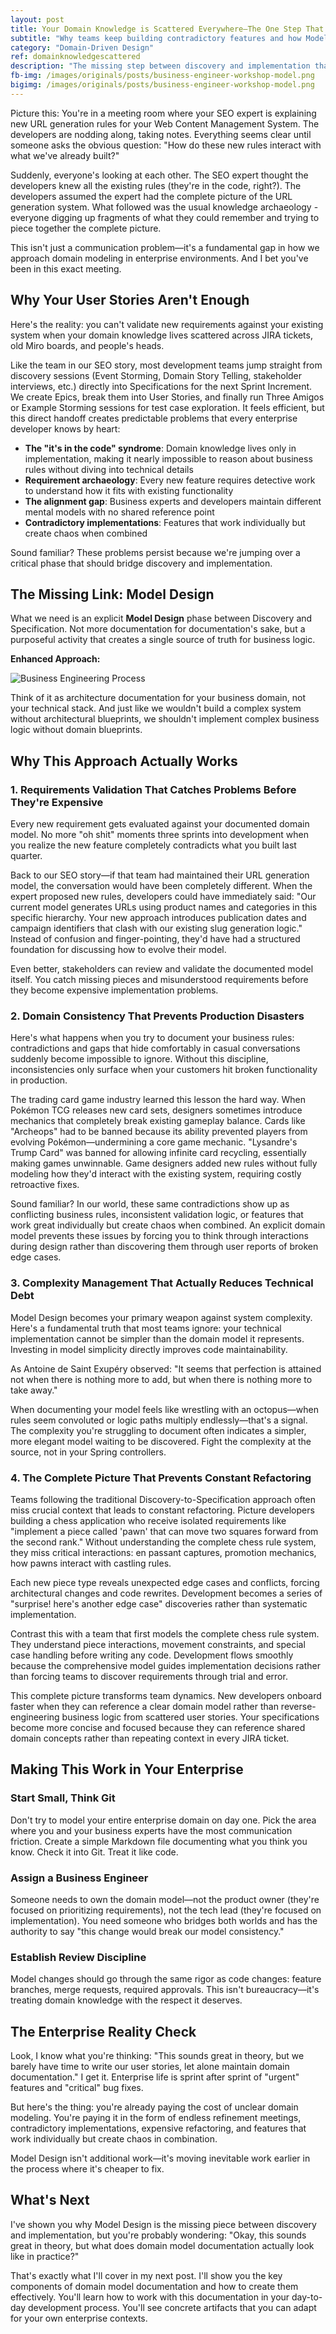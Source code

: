 ```yaml
---
layout: post
title: Your Domain Knowledge is Scattered Everywhere—The One Step That Brings It Together
subtitle: "Why teams keep building contradictory features and how Model Design prevents implementation chaos" 
category: "Domain-Driven Design"
ref: domainknowledgescattered
description: "The missing step between discovery and implementation that prevents contradictory features and fragmented domain knowledge"
fb-img: /images/originals/posts/business-engineer-workshop-model.png
bigimg: /images/originals/posts/business-engineer-workshop-model.png
---
```


Picture this: You're in a meeting room where your SEO expert is explaining new URL generation rules for your Web Content Management System. The developers are nodding along, taking notes. Everything seems clear until someone asks the obvious question: "How do these new rules interact with what we've already built?"

Suddenly, everyone's looking at each other. The SEO expert thought the developers knew all the existing rules (they're in the code, right?). The developers assumed the expert had the complete picture of the URL generation system. What followed was the usual knowledge archaeology - everyone digging up fragments of what they could remember and trying to piece together the complete picture.

This isn't just a communication problem—it's a fundamental gap in how we approach domain modeling in enterprise environments. And I bet you've been in this exact meeting.

<!--more-->

## Why Your User Stories Aren't Enough

Here's the reality: you can't validate new requirements against your existing system when your domain knowledge lives scattered across JIRA tickets, old Miro boards, and people's heads. 

Like the team in our SEO story, most development teams jump straight from discovery sessions (Event Storming, Domain Story Telling, stakeholder interviews, etc.) directly into Specifications for the next Sprint Increment. We create Epics, break them into User Stories, and finally run Three Amigos or Example Storming sessions for test case exploration. It feels efficient, but this direct handoff creates predictable problems that every enterprise developer knows by heart:

- **The "it's in the code" syndrome**: Domain knowledge lives only in implementation, making it nearly impossible to reason about business rules without diving into technical details
- **Requirement archaeology**: Every new feature requires detective work to understand how it fits with existing functionality  
- **The alignment gap**: Business experts and developers maintain different mental models with no shared reference point
- **Contradictory implementations**: Features that work individually but create chaos when combined

Sound familiar? These problems persist because we're jumping over a critical phase that should bridge discovery and implementation.

## The Missing Link: Model Design

What we need is an explicit **Model Design** phase between Discovery and Specification. Not more documentation for documentation's sake, but a purposeful activity that creates a single source of truth for business logic.

**Enhanced Approach:**

![Business Engineering Process](/images/originals/posts/Business-Engineering-Process.excalidraw.svg)

Think of it as architecture documentation for your business domain, not your technical stack. And just like we wouldn't build a complex system without architectural blueprints, we shouldn't implement complex business logic without domain blueprints.

## Why This Approach Actually Works

### 1. Requirements Validation That Catches Problems Before They're Expensive

Every new requirement gets evaluated against your documented domain model. No more "oh shit" moments three sprints into development when you realize the new feature completely contradicts what you built last quarter.

Back to our SEO story—if that team had maintained their URL generation model, the conversation would have been completely different. When the expert proposed new rules, developers could have immediately said: "Our current model generates URLs using product names and categories in this specific hierarchy. Your new approach introduces publication dates and campaign identifiers that clash with our existing slug generation logic." Instead of confusion and finger-pointing, they'd have had a structured foundation for discussing how to evolve their model.

Even better, stakeholders can review and validate the documented model itself. You catch missing pieces and misunderstood requirements before they become expensive implementation problems.

### 2. Domain Consistency That Prevents Production Disasters

Here's what happens when you try to document your business rules: contradictions and gaps that hide comfortably in casual conversations suddenly become impossible to ignore. Without this discipline, inconsistencies only surface when your customers hit broken functionality in production.

The trading card game industry learned this lesson the hard way. When Pokémon TCG releases new card sets, designers sometimes introduce mechanics that completely break existing gameplay balance. Cards like "Archeops" had to be banned because its ability prevented players from evolving Pokémon—undermining a core game mechanic. "Lysandre's Trump Card" was banned for allowing infinite card recycling, essentially making games unwinnable. Game designers added new rules without fully modeling how they'd interact with the existing system, requiring costly retroactive fixes.

Sound familiar? In our world, these same contradictions show up as conflicting business rules, inconsistent validation logic, or features that work great individually but create chaos when combined. An explicit domain model prevents these issues by forcing you to think through interactions during design rather than discovering them through user reports of broken edge cases.

### 3. Complexity Management That Actually Reduces Technical Debt

Model Design becomes your primary weapon against system complexity. Here's a fundamental truth that most teams ignore: your technical implementation cannot be simpler than the domain model it represents. Investing in model simplicity directly improves code maintainability.

As Antoine de Saint Exupéry observed: "It seems that perfection is attained not when there is nothing more to add, but when there is nothing more to take away."

When documenting your model feels like wrestling with an octopus—when rules seem convoluted or logic paths multiply endlessly—that's a signal. The complexity you're struggling to document often indicates a simpler, more elegant model waiting to be discovered. Fight the complexity at the source, not in your Spring controllers.

### 4. The Complete Picture That Prevents Constant Refactoring

Teams following the traditional Discovery-to-Specification approach often miss crucial context that leads to constant refactoring. Picture developers building a chess application who receive isolated requirements like "implement a piece called 'pawn' that can move two squares forward from the second rank." Without understanding the complete chess rule system, they miss critical interactions: en passant captures, promotion mechanics, how pawns interact with castling rules.

Each new piece type reveals unexpected edge cases and conflicts, forcing architectural changes and code rewrites. Development becomes a series of "surprise! here's another edge case" discoveries rather than systematic implementation.

Contrast this with a team that first models the complete chess rule system. They understand piece interactions, movement constraints, and special case handling before writing any code. Development flows smoothly because the comprehensive model guides implementation decisions rather than forcing teams to discover requirements through trial and error.

This complete picture transforms team dynamics. New developers onboard faster when they can reference a clear domain model rather than reverse-engineering business logic from scattered user stories. Your specifications become more concise and focused because they can reference shared domain concepts rather than repeating context in every JIRA ticket.

## Making This Work in Your Enterprise

### Start Small, Think Git

Don't try to model your entire enterprise domain on day one. Pick the area where you and your business experts have the most communication friction. Create a simple Markdown file documenting what you think you know. Check it into Git. Treat it like code.

### Assign a Business Engineer

Someone needs to own the domain model—not the product owner (they're focused on prioritizing requirements), not the tech lead (they're focused on implementation). You need someone who bridges both worlds and has the authority to say "this change would break our model consistency."

### Establish Review Discipline

Model changes should go through the same rigor as code changes: feature branches, merge requests, required approvals. This isn't bureaucracy—it's treating domain knowledge with the respect it deserves.

## The Enterprise Reality Check

Look, I know what you're thinking: "This sounds great in theory, but we barely have time to write our user stories, let alone maintain domain documentation." I get it. Enterprise life is sprint after sprint of "urgent" features and "critical" bug fixes.

But here's the thing: you're already paying the cost of unclear domain modeling. You're paying it in the form of endless refinement meetings, contradictory implementations, expensive refactoring, and features that work individually but create chaos in combination.

Model Design isn't additional work—it's moving inevitable work earlier in the process where it's cheaper to fix.

## What's Next

I've shown you why Model Design is the missing piece between discovery and implementation, but you're probably wondering: "Okay, this sounds great in theory, but what does domain model documentation actually look like in practice?"

That's exactly what I'll cover in my next post. I'll show you the key components of domain model documentation and how to create them effectively. You'll learn how to work with this documentation in your day-to-day development process. You'll see concrete artifacts that you can adapt for your own enterprise contexts.
